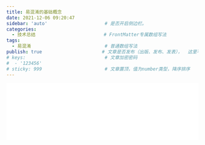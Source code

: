 ```yaml
---
title: 易混淆的基础概念
date: 2021-12-06 09:20:47
sidebar: 'auto'                     # 是否开启侧边栏。
categories:
  - 技术总结                         # FrontMatter专属数组写法
tags:
  - 易混淆                           # 普通数组写法
publish: true                      # 文章是否发布（出版、发布、发表），  这里不是 public
# keys:                             # 文章加密密码
#  - '123456'
# sticky: 999                       # 文章置顶，值为number类型，降序排序
---
```


<iframe 
  id="dd"
  width="100%" 
  src="/HTML文章/为知笔记/WebSocket_基础知识/易混淆的基础概念.htm"  
  frameborder="0"  
  allowfullscreen="true"
>
</iframe>


